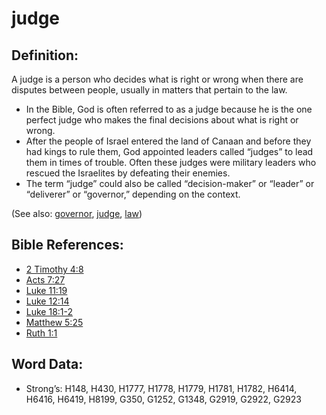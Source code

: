 # judge

## Definition:

A judge is a person who decides what is right or wrong when there are disputes between people, usually in matters that pertain to the law.

* In the Bible, God is often referred to as a judge because he is the one perfect judge who makes the final decisions about what is right or wrong.
* After the people of Israel entered the land of Canaan and before they had kings to rule them, God appointed leaders called “judges” to lead them in times of trouble. Often these judges were military leaders who rescued the Israelites by defeating their enemies.
* The term “judge” could also be called “decision-maker” or “leader” or “deliverer” or “governor,” depending on the context.

(See also: [governor](../other/governor.md), [judge](../kt/judge.md), [law](../kt/lawofmoses.md))

## Bible References:

* [2 Timothy 4:8](rc://en/tn/help/2ti/04/08)
* [Acts 7:27](rc://en/tn/help/act/07/27)
* [Luke 11:19](rc://en/tn/help/luk/11/19)
* [Luke 12:14](rc://en/tn/help/luk/12/14)
* [Luke 18:1-2](rc://en/tn/help/luk/18/01)
* [Matthew 5:25](rc://en/tn/help/mat/05/25)
* [Ruth 1:1](rc://en/tn/help/rut/01/01)

## Word Data:

* Strong’s: H148, H430, H1777, H1778, H1779, H1781, H1782, H6414, H6416, H6419, H8199, G350, G1252, G1348, G2919, G2922, G2923
